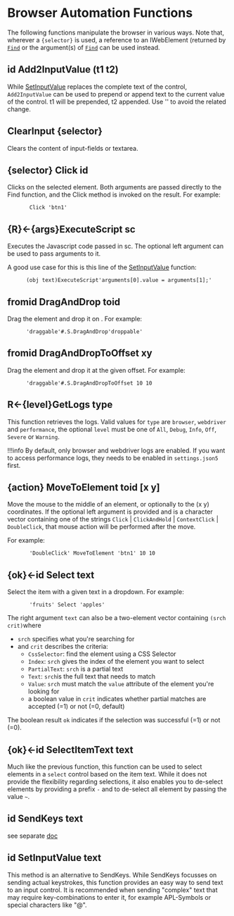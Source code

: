 # Browser Automation Functions

The following functions manipulate the browser in various ways. Note that, wherever a `{selector}` is used, a reference to an IWebElement (returned by [`Find`](Find.md) or the argument(s) of [`Find`](Find.md) can be used instead.

<a name="add2inputvalue"></a>

## id Add2InputValue (t1 t2)

While [SetInputValue](#setinputvalue) replaces the complete text of the control, `Add2InputValue` can be used to prepend or append text to the current value of the control. t1 will be prepended, t2 appended. Use '' to avoid the related change.

<a name="clearinput"></a>

## ClearInput {selector}

Clears the content of input-fields or textarea.

<a name="click"></a>

## {selector} Click id 

Clicks on the selected element. Both arguments are passed directly to the Find function, and the Click method is invoked on the result. For example:
````
       Click 'btn1'
````

<a name="executescript"></a>

## {R}←{args}ExecuteScript sc

Executes the Javascript code passed in sc. The optional left argument can be used to pass arguments to it.

A good use case for this is this line of the [SetInputValue](#setinputvalue) function:
````
      (obj text)ExecuteScript'arguments[0].value = arguments[1];'
````

<a name="draganddrop"></a>

## fromid DragAndDrop toid

Drag the element <fromid> and drop it on <toid>. For example:
````
      'draggable'#.S.DragAndDrop'droppable' 
````

<a name="draganddroptooffset"></a>

## fromid DragAndDropToOffset xy

Drag the element <fromid> and drop it at the given offset. For example:
````
      'draggable'#.S.DragAndDropToOffset 10 10
````

<a name="getlogs"></a>

## R←{level}GetLogs type

This function retrieves the logs. Valid values for `type` are `browser`, `webdriver` and `performance`, the optional `level` must be one of `All`, `Debug`, `Info`, `Off`, `Severe` or `Warning`.

!!!info
   By default, only browser and webdriver logs are enabled.
   If you want to access performance logs, they needs to be enabled in `settings.json5` first.

<a name="movetoelement"></a>

## {action} MoveToElement toid [x y] 

Move the mouse to the middle of an element, or optionally to the (x y) coordinates.
If the optional left argument is provided and is a character vector containing one of the strings `Click` | `ClickAndHold` | `ContextClick` | `DoubleClick`, that mouse action will be performed after the move.

For example:
````
       'DoubleClick' MoveToElement 'btn1' 10 10
````

<a name="select"></a>

## {ok}←id Select text

Select the item with a given text in a dropdown. For example:
````
       'fruits' Select 'apples'
````

The right argument `text` can also be a two-element vector containing `(srch crit)`where

- `srch` specifies what you're searching for
- and `crit` describes the criteria: 
    - `CssSelector`: find the element using a CSS Selector
    - `Index`: `srch` gives the index of the element you want to select
    - `PartialText`: `srch` is a partial text
    - `Text`: `srch`is the full text that needs to match
    - `Value`: `srch` must match the `value` attribute of the element you're looking for
    - a boolean value in `crit` indicates whether partial matches are accepted (=1) or not (=0, default)

The boolean result `ok` indicates if the selection was successful (=1) or not (=0).

<a name="selectitemtext"></a>

## {ok}←id SelectItemText text 

Much like the previous function, this function can be used to select elements in a `select` control based on the item text. While it does not provide the flexibility regarding selections, it also enables you to de-select elements by providing a prefix `-` and to de-select all element by passing the value `~`.

<a name="sendkeys"></a>

## id SendKeys text

see separate [doc](SendKeys.md)

<a name="setinputvalue"></a>

## id SetInputValue text

This method  is an alternative to SendKeys. While SendKeys focusses on sending actual keystrokes, this function provides an easy way to send text to an input control. It is recommended when sending "complex" text that may require key-combinations to enter it, for example APL-Symbols or special characters like "@".
